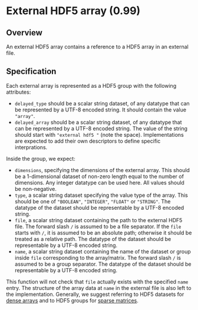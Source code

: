 

# External HDF5 array (0.99)

## Overview

An external HDF5 array contains a reference to a HDF5 array in an external file.

## Specification

Each external array is represented as a HDF5 group with the following attributes:

- `delayed_type` should be a scalar string dataset, of any datatype that can be represented by a UTF-8 encoded string.
  It should contain the value `"array"`.
- `delayed_array` should be a scalar string dataset, of any datatype that can be represented by a UTF-8 encoded string.
  The value of the string should start with `"external hdf5 "` (note the space).
  Implementations are expected to add their own descriptors to define specific interprations.

Inside the group, we expect:

- `dimensions`, specifying the dimensions of the external array.
  This should be a 1-dimensional dataset of non-zero length equal to the number of dimensions.
  Any integer datatype can be used here.
  All values should be non-negative.
- `type`, a scalar string dataset specifying the value type of the array.
  This should be one of `"BOOLEAN"`, `"INTEGER"`, `"FLOAT"` or `"STRING"`.
  The datatype of the dataset should be representable by a UTF-8 encoded string.
- `file`, a scalar string dataset containing the path to the external HDF5 file.
  The forward slash `/` is assumed to be a file separator.
  If the `file` starts with `/`, it is assumed to be an absolute path; otherwise it should be treated as a relative path.
  The datatype of the dataset should be representable by a UTF-8 encoded string.
- `name`, a scalar string dataset containing the name of the dataset or group inside `file` corresponding to the array/matrix. 
  The forward slash `/` is assumed to be a group separator.
  The datatype of the dataset should be representable by a UTF-8 encoded string.

This function will not check that `file` actually exists with the specified `name` entry.
The structure of the array data at `name` in the external file is also left to the implementation.
Generally, we suggest referring to HDF5 datasets for [dense arrays](../dense_array) and to HDF5 groups for [sparse matrices](../sparse_matrix).
